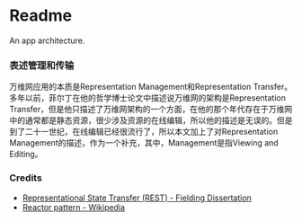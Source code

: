 # Readme
An app architecture.

### 表述管理和传输

万维网应用的本质是Representation Management和Representation Transfer。多年以前，菲尔丁在他的哲学博士论文中描述说万维网的架构是Representation Transfer，但是他只描述了万维网架构的一个方面，在他的那个年代存在于万维网中的通常都是静态资源，很少涉及资源的在线编辑，所以他的描述是无误的。但是到了二十一世纪，在线编辑已经很流行了，所以本文加上了对Representation Management的描述，作为一个补充，其中，Management是指Viewing and Editing。

### Credits
- [Representational State Transfer (REST) - Fielding Dissertation](https://ics.uci.edu/~fielding/pubs/dissertation/rest_arch_style.htm)
- [Reactor pattern - Wikipedia](https://en.wikipedia.org/wiki/Reactor_pattern)

